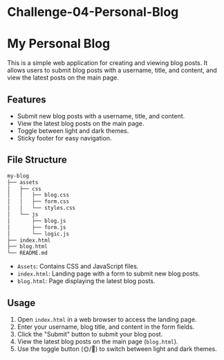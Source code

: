 # Challenge-04-Personal-Blog
# My Personal Blog

This is a simple web application for creating and viewing blog posts. It allows users to submit blog posts with a username, title, and content, and view the latest posts on the main page.

## Features

- Submit new blog posts with a username, title, and content.
- View the latest blog posts on the main page.
- Toggle between light and dark themes.
- Sticky footer for easy navigation.

## File Structure

```md
my-blog
├── assets
│   ├── css
│   │   ├── blog.css
│   │   ├── form.css
│   │   └── styles.css
│   └── js
│       ├── blog.js
│       ├── form.js
│       └── logic.js
├── index.html
├── blog.html
└── README.md
```

- `Assets`: Contains CSS and JavaScript files.
- `index.html`: Landing page with a form to submit new blog posts.
- `blog.html`: Page displaying the latest blog posts.

## Usage

1. Open `index.html` in a web browser to access the landing page.
2. Enter your username, blog title, and content in the form fields.
3. Click the "Submit" button to submit your blog post.
4. View the latest blog posts on the main page (`blog.html`).
5. Use the toggle button (🌞/🌚) to switch between light and dark themes.

